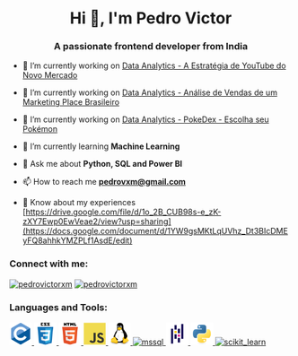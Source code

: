 <h1 align="center">Hi 👋, I'm Pedro Victor</h1>
<h3 align="center">A passionate frontend developer from India</h3>

- 🔭 I’m currently working on [Data Analytics - A Estratégia de YouTube do Novo Mercado](https://app.powerbi.com/view?r=eyJrIjoiNDRiNzBiY2YtNTRiNS00M2FmLTgxZTItOTYxMTIzNGY4MjA4IiwidCI6IjgzNGUxZmZhLWMwOGQtNDhlYS05YWVmLTRlMDdmZWRhMjEwNiJ9)


- 🔭 I’m currently working on [Data Analytics - Análise de Vendas de um Marketing Place Brasileiro](https://app.powerbi.com/view?r=eyJrIjoiYmEzYzBmOGMtYjFiMC00NWZiLTk2M2YtMzJjNDMyYjhhNGIxIiwidCI6IjgzNGUxZmZhLWMwOGQtNDhlYS05YWVmLTRlMDdmZWRhMjEwNiJ9)

- 🔭 I’m currently working on [Data Analytics - PokeDex - Escolha seu Pokémon](https://app.powerbi.com/view?r=eyJrIjoiZDRmZDQxNGUtMTE3My00OTlmLTk4ZGQtOTZjNGEyNzQzN2M1IiwidCI6IjgzNGUxZmZhLWMwOGQtNDhlYS05YWVmLTRlMDdmZWRhMjEwNiJ9)

- 🌱 I’m currently learning **Machine Learning**

- 💬 Ask me about **Python, SQL and Power BI**

- 📫 How to reach me **pedrovxm@gmail.com**

- 📄 Know about my experiences [https://drive.google.com/file/d/1o_2B_CUB98s-e_zK-zXY7Ewp0EwVeae2/view?usp=sharing](https://docs.google.com/document/d/1YW9gsMKtLqUVhz_Dt3BIcDMEyFQ8ahhkYMZPLf1AsdE/edit)

<h3 align="left">Connect with me:</h3>
<p align="left">
<a href="https://linkedin.com/in/pedrovictorxm" target="blank"><img align="center" src="https://raw.githubusercontent.com/rahuldkjain/github-profile-readme-generator/master/src/images/icons/Social/linked-in-alt.svg" alt="pedrovictorxm" height="30" width="40" /></a>
<a href="https://instagram.com/pedrovictorxm" target="blank"><img align="center" src="https://raw.githubusercontent.com/rahuldkjain/github-profile-readme-generator/master/src/images/icons/Social/instagram.svg" alt="pedrovictorxm" height="30" width="40" /></a>
</p>

<h3 align="left">Languages and Tools:</h3>
<p align="left"> <a href="https://www.cprogramming.com/" target="_blank" rel="noreferrer"> <img src="https://raw.githubusercontent.com/devicons/devicon/master/icons/c/c-original.svg" alt="c" width="40" height="40"/> </a> <a href="https://www.w3schools.com/css/" target="_blank" rel="noreferrer"> <img src="https://raw.githubusercontent.com/devicons/devicon/master/icons/css3/css3-original-wordmark.svg" alt="css3" width="40" height="40"/> </a> <a href="https://www.w3.org/html/" target="_blank" rel="noreferrer"> <img src="https://raw.githubusercontent.com/devicons/devicon/master/icons/html5/html5-original-wordmark.svg" alt="html5" width="40" height="40"/> </a> <a href="https://developer.mozilla.org/en-US/docs/Web/JavaScript" target="_blank" rel="noreferrer"> <img src="https://raw.githubusercontent.com/devicons/devicon/master/icons/javascript/javascript-original.svg" alt="javascript" width="40" height="40"/> </a> <a href="https://www.linux.org/" target="_blank" rel="noreferrer"> <img src="https://raw.githubusercontent.com/devicons/devicon/master/icons/linux/linux-original.svg" alt="linux" width="40" height="40"/> </a> <a href="https://www.microsoft.com/en-us/sql-server" target="_blank" rel="noreferrer"> <img src="https://www.svgrepo.com/show/303229/microsoft-sql-server-logo.svg" alt="mssql" width="40" height="40"/> </a> <a href="https://pandas.pydata.org/" target="_blank" rel="noreferrer"> <img src="https://raw.githubusercontent.com/devicons/devicon/2ae2a900d2f041da66e950e4d48052658d850630/icons/pandas/pandas-original.svg" alt="pandas" width="40" height="40"/> </a> <a href="https://www.python.org" target="_blank" rel="noreferrer"> <img src="https://raw.githubusercontent.com/devicons/devicon/master/icons/python/python-original.svg" alt="python" width="40" height="40"/> </a> <a href="https://scikit-learn.org/" target="_blank" rel="noreferrer"> <img src="https://upload.wikimedia.org/wikipedia/commons/0/05/Scikit_learn_logo_small.svg" alt="scikit_learn" width="40" height="40"/> </a> </p>
